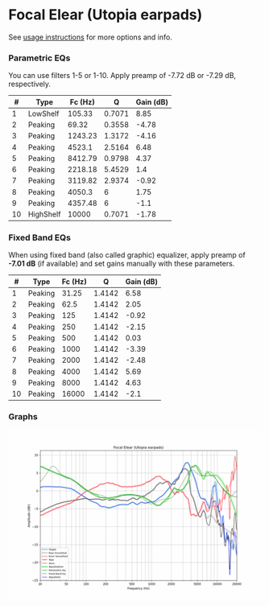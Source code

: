 # Focal Elear (Utopia earpads)
See [usage instructions](https://github.com/jaakkopasanen/AutoEq#usage) for more options and info.

### Parametric EQs
You can use filters 1-5 or 1-10. Apply preamp of -7.72 dB or -7.29 dB, respectively.

|   # | Type      |   Fc (Hz) |      Q |   Gain (dB) |
|-----|-----------|-----------|--------|-------------|
|   1 | LowShelf  |    105.33 | 0.7071 |        8.85 |
|   2 | Peaking   |     69.32 | 0.3558 |       -4.78 |
|   3 | Peaking   |   1243.23 | 1.3172 |       -4.16 |
|   4 | Peaking   |   4523.1  | 2.5164 |        6.48 |
|   5 | Peaking   |   8412.79 | 0.9798 |        4.37 |
|   6 | Peaking   |   2218.18 | 5.4529 |        1.4  |
|   7 | Peaking   |   3119.82 | 2.9374 |       -0.92 |
|   8 | Peaking   |   4050.3  | 6      |        1.75 |
|   9 | Peaking   |   4357.48 | 6      |       -1.1  |
|  10 | HighShelf |  10000    | 0.7071 |       -1.78 |

### Fixed Band EQs
When using fixed band (also called graphic) equalizer, apply preamp of **-7.01 dB** (if available) and set gains manually with these parameters.

|   # | Type    |   Fc (Hz) |      Q |   Gain (dB) |
|-----|---------|-----------|--------|-------------|
|   1 | Peaking |     31.25 | 1.4142 |        6.58 |
|   2 | Peaking |     62.5  | 1.4142 |        2.05 |
|   3 | Peaking |    125    | 1.4142 |       -0.92 |
|   4 | Peaking |    250    | 1.4142 |       -2.15 |
|   5 | Peaking |    500    | 1.4142 |        0.03 |
|   6 | Peaking |   1000    | 1.4142 |       -3.39 |
|   7 | Peaking |   2000    | 1.4142 |       -2.48 |
|   8 | Peaking |   4000    | 1.4142 |        5.69 |
|   9 | Peaking |   8000    | 1.4142 |        4.63 |
|  10 | Peaking |  16000    | 1.4142 |       -2.1  |

### Graphs
![](./Focal%20Elear%20(Utopia%20earpads).png)
